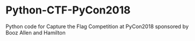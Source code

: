 # Python-CTF-PyCon2018
Python code for Capture the Flag Competition at PyCon2018 sponsored by Booz Allen and Hamilton
